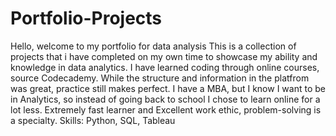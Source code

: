 # Portfolio-Projects
Hello, welcome to my portfolio for data analysis
This is a collection of projects that i have completed on my own time to showcase my ability and knowledge in data analytics. 
I have learned coding through online courses, source Codecademy. While the structure and information in the platfrom was great, practice still makes perfect.
I have a MBA, but I know I want to be in Analytics, so instead of going back to school I chose to learn online for a lot less.
Extremely fast learner and Excellent work ethic, problem-solving is a specialty.
Skills: Python, SQL, Tableau
